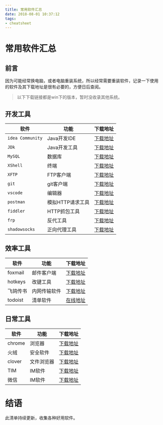 ```yaml
---
title: 常用软件汇总
date: 2018-08-01 10:37:12
tags:
- cheatsheet
---
```


# 常用软件汇总

## 前言

因为可能经常换电脑，或者电脑重装系统，所以经常需要重装软件，记录一下使用的软件及其下载地址是很有必要的，方便日后查阅。
> 以下下载链接都是win下的版本，暂时没收录其他系统。

## 开发工具

| 软件             | 功能         | 下载地址                                                                          |
| ---------------- | ------------ | --------------------------------------------------------------------------------- |
| `idea Community` | Java开发IDE  | [下载地址](https://www.jetbrains.com/idea/download)                               |
| `JDk`            | Java开发工具 | [下载地址](https://www.oracle.com/technetwork/java/javase/downloads/index.html) |
| `MySQL`          | 数据库       | [下载地址](https://dev.mysql.com/downloads/)                                      |
| `XShell`         | 终端         | [下载地址](https://www.netsarang.com/download/free_license.html)                  |
| `XFTP`           | FTP客户端    | [下载地址](https://www.netsarang.com/download/free_license.html)                  |
| `git`| git客户端|[下载地址](https://git-scm.com/downloads)|
| `vscode`|编辑器|[下载地址](https://code.visualstudio.com/download)|
| `postman`|模拟HTTP请求工具|[下载地址](https://www.getpostman.com/apps)
| `fiddler`|HTTP抓包工具|[下载地址](https://www.telerik.com/download/fiddler)|
| `frp`|反代工具|[下载地址](https://github.com/fatedier/frp)
| `shadowsocks`|正向代理工具|[下载地址](https://github.com/shadowsocks/shadowsocks-windows/releases)

<!--more-->

## 效率工具

|软件|功能|下载地址|
|----|----|----|
|foxmail|邮件客户端|[下载地址](https://www.foxmail.com/)
|hotkeys|改键工具|[下载地址](https://autohotkey.com/)
|飞鸽传书|内网传输软件|[下载地址](http://www.ipmsg.org.cn/)
|todoist|清单软件|[在线地址](https://todoist.com/app)

## 日常工具

|软件|功能|下载地址|
|-----|---|--|
|chrome|浏览器|[下载地址](https://www.google.com/chrome/)
|火绒|安全软件|[下载地址](https://www.huorong.cn/)
|clover|文件浏览器|[下载地址](http://cn.ejie.me/)
|TIM|IM软件|[下载地址](https://tim.qq.com/download.html)
|微信|IM软件|[下载地址](https://pc.weixin.qq.com/)

# 结语

此清单持续更新，收集各种好用软件。
